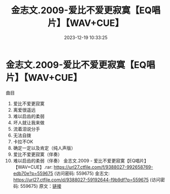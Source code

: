 ﻿---
title: 金志文.2009-爱比不爱更寂寞【EQ唱片】【WAV+CUE】
date: 2023-12-19 10:33:25
categories: WAV车载音乐、镜像
tags: 华语中文
---
# 金志文.2009-爱比不爱更寂寞【EQ唱片】【WAV+CUE】

曲目
01. 爱比不爱更寂寞
02. 离爱很遥远
03. 难以启齿的柔弱
04. 坏人就让我来做
05. 流着泪说分手
06. 无法自拨
07. 卡拉不OK
08. 确定一定以及肯定（纯人声版）
09. 爱比不爱更寂寞（伴奏）
10. 难以启齿的柔弱（伴奏）
金志文.2009 - 爱比不爱更寂寞【EQ唱片】【WAV+CUE】.rar: https://url27.ctfile.com/f/9388027-992658769-edb70e?p=559675
(访问密码: 559675)
金志文: https://url27.ctfile.com/d/9388027-59192644-f9b9df?p=559675
(访问密码: 559675)
原文：[链接](https://blog.sina.com.cn/s/blog_1647c7e76010313xj.html)